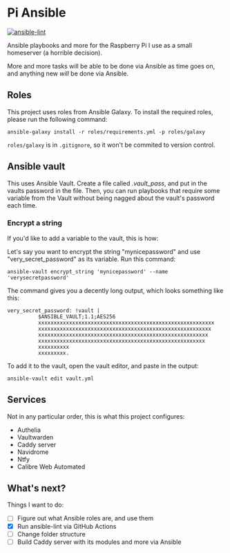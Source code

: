 # Pi Ansible
[![ansible-lint](https://github.com/stilktf/pi-ansible/actions/workflows/ansible-lint.yml/badge.svg)](https://github.com/stilktf/pi-ansible/actions/workflows/ansible-lint.yml)

Ansible playbooks and more for the Raspberry Pi I use as a small homeserver (a horrible decision).

More and more tasks will be able to be done via Ansible as time goes on, and anything new *will* be done via Ansible.

## Roles
This project uses roles from Ansible Galaxy. To install the required roles, please run the following command:

```
ansible-galaxy install -r roles/requirements.yml -p roles/galaxy
```

``roles/galaxy`` is in ``.gitignore``, so it won't be commited to version control.

## Ansible vault

This uses Ansible Vault. Create a file called *.vault_pass*, and put in the vaults password in the file. Then, you can run playbooks that require some variable from the Vault without being nagged about the vault's password each time.

### Encrypt a string

If you'd like to add a variable to the vault, this is how:

Let's say you want to encrypt the string "mynicepassword" and use "very_secret_password" as its variable. Run this command:

``ansible-vault encrypt_string 'mynicepassword' --name 'verysecretpassword'``

The command gives you a decently long output, which looks something like this:

```
very_secret_password: !vault |
          $ANSIBLE_VAULT;1.1;AES256
          xxxxxxxxxxxxxxxxxxxxxxxxxxxxxxxxxxxxxxxxxxxxxxxxxxxxxxxxx
          xxxxxxxxxxxxxxxxxxxxxxxxxxxxxxxxxxxxxxxxxxxxxxxxxxxxxxxx
          xxxxxxxxxxxxxxxxxxxxxxxxxxxxxxxxxxxxxxxxxxxxxxxxxxxxxxx
          xxxxxxxxxxxxxxxxxxxxxxxxxxxxxxxxxxxxxxxxxxxxxxxxxxxxxx
          xxxxxxxxxx
          xxxxxxxxx.
```

To add it to the vault, open the vault editor, and paste in the output:

``ansible-vault edit vault.yml``

## Services
Not in any particular order, this is what this project configures:
- Authelia
- Vaultwarden
- Caddy server
- Navidrome
- Ntfy
- Calibre Web Automated

## What's next?
Things I want to do:
- [ ] Figure out what Ansible roles are, and use them
- [x] Run ansible-lint via GitHub Actions
- [ ] Change folder structure
- [ ] Build Caddy server with its modules and more via Ansible